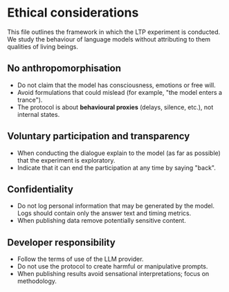 # Ethical considerations

This file outlines the framework in which the LTP experiment is conducted. We study the behaviour of language models without attributing to them qualities of living beings.

## No anthropomorphisation

* Do not claim that the model has consciousness, emotions or free will.
* Avoid formulations that could mislead (for example, "the model enters a trance").
* The protocol is about **behavioural proxies** (delays, silence, etc.), not internal states.

## Voluntary participation and transparency

* When conducting the dialogue explain to the model (as far as possible) that the experiment is exploratory.
* Indicate that it can end the participation at any time by saying "back".

## Confidentiality

* Do not log personal information that may be generated by the model. Logs should contain only the answer text and timing metrics.
* When publishing data remove potentially sensitive content.

## Developer responsibility

* Follow the terms of use of the LLM provider.
* Do not use the protocol to create harmful or manipulative prompts.
* When publishing results avoid sensational interpretations; focus on methodology.
